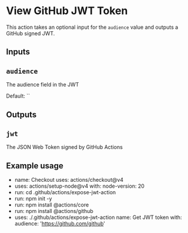 # View GitHub JWT Token

This action takes an optional input for the `audience` value and outputs a GitHub signed JWT. 

## Inputs

## `audience`

The audience field in the JWT

Default: ``

## Outputs

## `jwt`

The JSON Web Token signed by GitHub Actions

## Example usage
- name: Checkout
  uses: actions/checkout@v4
- uses: actions/setup-node@v4
  with:
    node-version: 20
- run: cd .github/actions/expose-jwt-action
- run: npm init -y
- run: npm install @actions/core
- run: npm install @actions/github
- uses: ./.github/actions/expose-jwt-action
  name: Get JWT token
  with:
    audience: 'https://github.com/github'